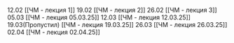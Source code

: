 12.02
[[ЧМ - лекция 1]]
19.02
[[ЧМ - лекция 2]]
26.02
[[ЧМ - лекция 3]]
05.03
[[ЧМ - лекция 05.03.25]]
12.03
[[ЧМ - лекция 12.03.25]]
19.03(Пропустил)
[[ЧМ - лекция 19.03.25]]
26.03
[[ЧМ - лекция 26.03.25]]
02.04
[[ЧМ - лекция 02.04.25]]
